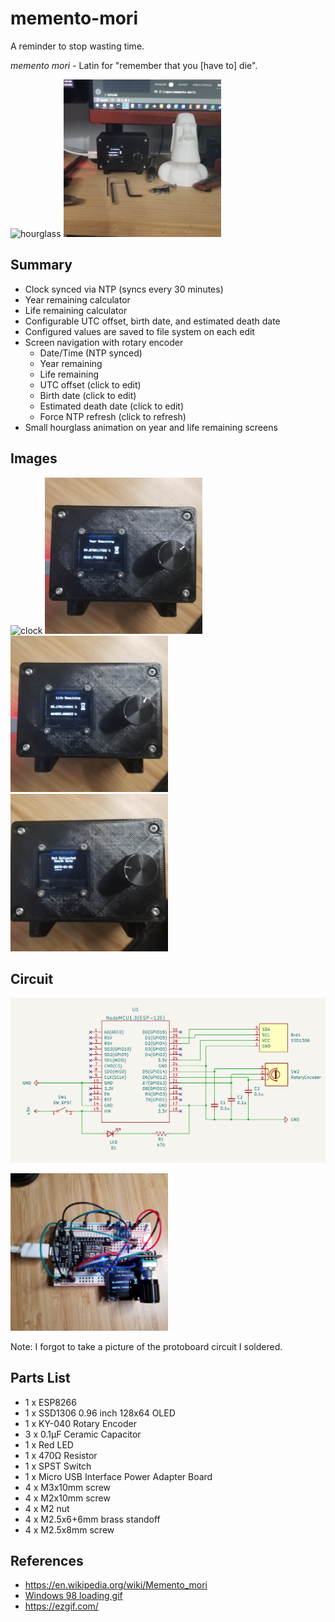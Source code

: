 # memento-mori

A reminder to stop wasting time.

*memento mori* - Latin for "remember that you [have to] die".

<img src="docs/images/hourglass.gif" alt="hourglass" width="50%" height="50%"/>

<img src="docs/images/desk.jpg" alt="desk" width="50%" height="50%"/>

## Summary

- Clock synced via NTP (syncs every 30 minutes)
- Year remaining calculator
- Life remaining calculator
- Configurable UTC offset, birth date, and estimated death date
- Configured values are saved to file system on each edit
- Screen navigation with rotary encoder
  - Date/Time (NTP synced)
  - Year remaining
  - Life remaining
  - UTC offset (click to edit)
  - Birth date (click to edit)
  - Estimated death date (click to edit)
  - Force NTP refresh (click to refresh)
- Small hourglass animation on year and life remaining screens

## Images

<img src="docs/images/clock.jpg" alt="clock" width="50%" height="50%"/>

<img src="docs/images/year-remaining.jpg" alt="year remaining" width="50%" height="50%"/>

<img src="docs/images/life-remaining.jpg" alt="life remaining" width="50%" height="50%"/>

<img src="docs/images/setting.jpg" alt="setting death date" width="50%" height="50%"/>

## Circuit

![kicad/schematic-small.png](kicad/schematic-small.png)

<img src="docs/images/breadboard.jpg" alt="breadboard" width="50%" height="50%"/>

Note: I forgot to take a picture of the protoboard circuit I soldered.

## Parts List

- 1 x ESP8266
- 1 x SSD1306 0.96 inch 128x64 OLED
- 1 x KY-040 Rotary Encoder
- 3 x 0.1µF Ceramic Capacitor
- 1 x Red LED
- 1 x 470Ω Resistor
- 1 x SPST Switch
- 1 x Micro USB Interface Power Adapter Board
- 4 x M3x10mm screw
- 4 x M2x10mm screw
- 4 x M2 nut
- 4 x M2.5x6+6mm brass standoff
- 4 x M2.5x8mm screw

## References

- https://en.wikipedia.org/wiki/Memento_mori
- [Windows 98 loading gif](https://media.tenor.com/5JWmM_Hd3rIAAAAC/loading-windows98.gif)
- https://ezgif.com/
